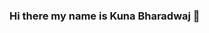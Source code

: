 ### Hi there my name is Kuna Bharadwaj 👋

<!--
**Kunabharadwaj/kunabharadwaj** is a ✨ _special_ ✨ repository because its `README.md` (this file) appears on your GitHub profile.

Here are some ideas to get you started:

- 🔭 I’m currently working on ... React Projects
- 🌱 I’m currently learning ... React.JS and Front End Technologies
- 👯 I’m looking to collaborate on ... Open Source projects
- 🤔 I’m looking for help with ... Almost everything 
- 💬 Ask me about ... 3D Modelling
- 📫 How to reach me: ... Linkedin(https://www.linkedin.com/in/bharadwaj-swamy-9502704569/)
- 😄 Pronouns: ... He/Him
- ⚡ Fun fact: ... We are coder!!!!!! what do we do?? we code.......
-->
